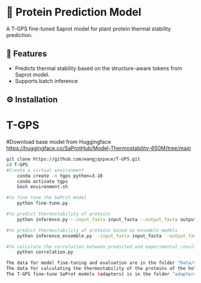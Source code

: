 # 🧬 Protein Prediction Model
A T-GPS fine-tuned Saprot model for plant protein thermal stability prediction.

## 🌟 Features
- Predicts thermal stability based on the structure-aware tokens from Saprot model.
- Supports batch inference

## ⚙️ Installation

# T-GPS
#Download base model from Huggingface
https://huggingface.co/SaProtHub/Model-Thermostability-650M/tree/main
```bash
git clone https://github.com/wangjqspace/T-GPS.git
cd T-GPS
#Create a virtual environment
	conda create -n tgps python=3.10
	conda activate tgps
	bash environment.sh  

#to fine tune the SaProt model
	python fine-tune.py

#to predict thermostability of proteins 
	python inference.py --input_fasta input_fasta --output_fasta output.fasta

#to predict thermostability of proteins based on ensemble models
	python inference_ensemble.py --input_fasta input_fasta --output_fasta output.fasta

#To calculate the correlation between predicted and experimental result.
	python correlation.py

The data for model fine-tuning and evaluation are in the folder "Data/train"
The data for calculating the thermostability of the proteins of the hold-out specie are in the folder "Data/new-species" 
The T-GPS fine-tune SaProt models (adapters) is in the folder "adapters".
